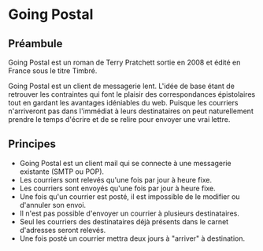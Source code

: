 # Going Postal

## Préambule
Going Postal est un roman de Terry Pratchett sortie en 2008 et édité en France sous le titre Timbré. 

Going Postal est un client de messagerie lent. L'idée de base étant de retrouver les contraintes qui font le plaisir des correspondances épistolaires tout en gardant les avantages idéniables du web. 
Puisque les courriers n'arriveront pas dans l'immédiat à leurs destinataires on peut naturellement prendre le temps d'écrire et de se relire pour envoyer une vrai lettre.

## Principes
* Going Postal est un client mail qui se connecte à une messagerie existante (SMTP ou POP).
* Les courriers sont relevés qu'une fois par jour à heure fixe.
* Les courriers sont envoyés qu'une fois par jour à heure fixe.
* Une fois qu'un courrier est posté, il est impossible de le modifier ou d'annuler son envoi. 
* Il n'est pas possible d'envoyer un courrier à plusieurs destinataires.
* Seul les courriers des destinataires déjà présents dans le carnet d'adresses seront relevés.
* Une fois posté un courrier mettra deux jours à "arriver" à destination.
